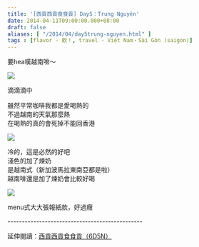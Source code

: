 ```yaml
---
title: '[西貢西貢食食貢] Day5：Trung Nguyên'
date: 2014-04-11T09:00:00.000+08:00
draft: false
aliases: [ "/2014/04/day5trung-nguyen.html" ]
tags : [flavor - 飲！, travel - Việt Nam・Sài Gòn (saigon)]
---
```


要hea嘆越南啡～  

[![](https://3.bp.blogspot.com/-9-h-mDYhRmo/XDC6mn9ZFqI/AAAAAAAAEWs/MmewA5hojbQskm0JKPFaA22yFL6-kA-bwCLcBGAs/s640/q23.jpg)](https://3.bp.blogspot.com/-9-h-mDYhRmo/XDC6mn9ZFqI/AAAAAAAAEWs/MmewA5hojbQskm0JKPFaA22yFL6-kA-bwCLcBGAs/s1600/q23.jpg)

滴滴滴中  
  
雖然平常咖啡我都是愛喝熱的  
不過越南的天氣那麼熱  
在喝熱的真的會死掉不能回香港  

[![](https://1.bp.blogspot.com/-_1KrOOhnTA0/XDC6rhasOqI/AAAAAAAAEW0/ffAXZ5CxckoltYRtME_MxZxjT_iYXmhlgCLcBGAs/s640/q33.jpg)](https://1.bp.blogspot.com/-_1KrOOhnTA0/XDC6rhasOqI/AAAAAAAAEW0/ffAXZ5CxckoltYRtME_MxZxjT_iYXmhlgCLcBGAs/s1600/q33.jpg)

冷的，這是必然的好吧  
淺色的加了煉奶  
是越南式（新加波馬拉東南亞都是啦）  
越南啡還是加了煉奶會比較好喝  

[![](https://4.bp.blogspot.com/-jTYxs0TsDWI/XDC6wROzV8I/AAAAAAAAEW8/tFx2KvR7KWAj_XFmxgB6SbCIzn7x3t1dwCLcBGAs/s640/w1.jpg)](https://4.bp.blogspot.com/-jTYxs0TsDWI/XDC6wROzV8I/AAAAAAAAEW8/tFx2KvR7KWAj_XFmxgB6SbCIzn7x3t1dwCLcBGAs/s1600/w1.jpg)

menu式大大張報紙款，好過癮  
  
\-----------------------------------------------  
  
延伸閱讀：[西貢西貢食食貢（6D5N）](http://www.hidie.net/2014/04/6d5n.html)